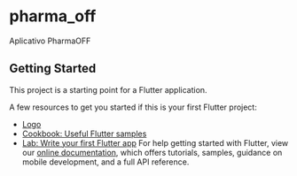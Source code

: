 # pharma_off

Aplicativo PharmaOFF

## Getting Started

This project is a starting point for a Flutter application.

A few resources to get you started if this is your first Flutter project:

- [Logo](https://github.com/thiagoassisk8/pharma_off/blob/master/assets/images/logo.png)
- [Cookbook: Useful Flutter samples](https://flutter.dev/docs/cookbook)
- [Lab: Write your first Flutter app](https://flutter.dev/docs/get-started/codelab)
For help getting started with Flutter, view our
[online documentation](https://flutter.dev/docs), which offers tutorials,
samples, guidance on mobile development, and a full API reference.

